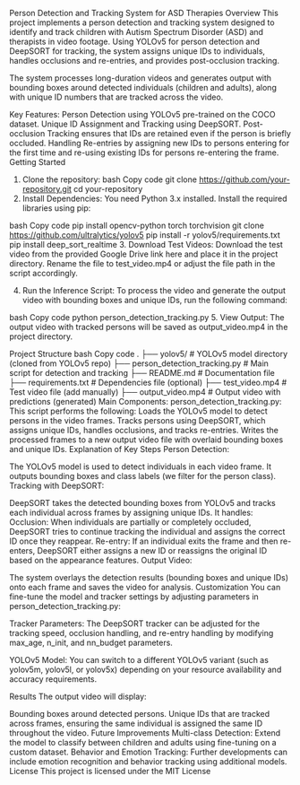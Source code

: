 Person Detection and Tracking System for ASD Therapies
Overview
This project implements a person detection and tracking system designed to identify and track children with Autism Spectrum Disorder (ASD) and therapists in video footage. Using YOLOv5 for person detection and DeepSORT for tracking, the system assigns unique IDs to individuals, handles occlusions and re-entries, and provides post-occlusion tracking.

The system processes long-duration videos and generates output with bounding boxes around detected individuals (children and adults), along with unique ID numbers that are tracked across the video.

Key Features:
Person Detection using YOLOv5 pre-trained on the COCO dataset.
Unique ID Assignment and Tracking using DeepSORT.
Post-occlusion Tracking ensures that IDs are retained even if the person is briefly occluded.
Handling Re-entries by assigning new IDs to persons entering for the first time and re-using existing IDs for persons re-entering the frame.
Getting Started
1. Clone the repository:
bash
Copy code
git clone https://github.com/your-repository.git
cd your-repository
2. Install Dependencies:
You need Python 3.x installed. Install the required libraries using pip:

bash
Copy code
pip install opencv-python torch torchvision
git clone https://github.com/ultralytics/yolov5
pip install -r yolov5/requirements.txt
pip install deep_sort_realtime
3. Download Test Videos:
Download the test video from the provided Google Drive link here and place it in the project directory. Rename the file to test_video.mp4 or adjust the file path in the script accordingly.

4. Run the Inference Script:
To process the video and generate the output video with bounding boxes and unique IDs, run the following command:

bash
Copy code
python person_detection_tracking.py
5. View Output:
The output video with tracked persons will be saved as output_video.mp4 in the project directory.

Project Structure
bash
Copy code
.
├── yolov5/                     # YOLOv5 model directory (cloned from YOLOv5 repo)
├── person_detection_tracking.py # Main script for detection and tracking
├── README.md                    # Documentation file
├── requirements.txt             # Dependencies file (optional)
├── test_video.mp4               # Test video file (add manually)
├── output_video.mp4             # Output video with predictions (generated)
Main Components:
person_detection_tracking.py: This script performs the following:
Loads the YOLOv5 model to detect persons in the video frames.
Tracks persons using DeepSORT, which assigns unique IDs, handles occlusions, and tracks re-entries.
Writes the processed frames to a new output video file with overlaid bounding boxes and unique IDs.
Explanation of Key Steps
Person Detection:

The YOLOv5 model is used to detect individuals in each video frame. It outputs bounding boxes and class labels (we filter for the person class).
Tracking with DeepSORT:

DeepSORT takes the detected bounding boxes from YOLOv5 and tracks each individual across frames by assigning unique IDs.
It handles:
Occlusion: When individuals are partially or completely occluded, DeepSORT tries to continue tracking the individual and assigns the correct ID once they reappear.
Re-entry: If an individual exits the frame and then re-enters, DeepSORT either assigns a new ID or reassigns the original ID based on the appearance features.
Output Video:

The system overlays the detection results (bounding boxes and unique IDs) onto each frame and saves the video for analysis.
Customization
You can fine-tune the model and tracker settings by adjusting parameters in person_detection_tracking.py:

Tracker Parameters: The DeepSORT tracker can be adjusted for the tracking speed, occlusion handling, and re-entry handling by modifying max_age, n_init, and nn_budget parameters.

YOLOv5 Model: You can switch to a different YOLOv5 variant (such as yolov5m, yolov5l, or yolov5x) depending on your resource availability and accuracy requirements.

Results
The output video will display:

Bounding boxes around detected persons.
Unique IDs that are tracked across frames, ensuring the same individual is assigned the same ID throughout the video.
Future Improvements
Multi-class Detection: Extend the model to classify between children and adults using fine-tuning on a custom dataset.
Behavior and Emotion Tracking: Further developments can include emotion recognition and behavior tracking using additional models.
License
This project is licensed under the MIT License